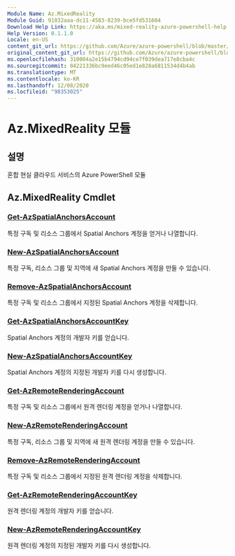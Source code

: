 ```yaml
---
Module Name: Az.MixedReality
Module Guid: 91832aaa-dc11-4583-8239-bce5fd531604
Download Help Link: https://aka.ms/mixed-reality-azure-powershell-help
Help Version: 0.1.1.0
Locale: en-US
content_git_url: https://github.com/Azure/azure-powershell/blob/master/src/MixedReality/MixedReality/help/Az.MixedReality.md
original_content_git_url: https://github.com/Azure/azure-powershell/blob/master/src/MixedReality/MixedReality/help/Az.MixedReality.md
ms.openlocfilehash: 310004a2e15b4794cd94ce7f039dea717e8cba4c
ms.sourcegitcommit: 04221336bc9eed46c05ed1e828a6811534d4b4ab
ms.translationtype: MT
ms.contentlocale: ko-KR
ms.lasthandoff: 12/08/2020
ms.locfileid: "98353025"
---
```

# Az.MixedReality 모듈
## 설명
혼합 현실 클라우드 서비스의 Azure PowerShell 모듈

## Az.MixedReality Cmdlet
### [Get-AzSpatialAnchorsAccount](Get-AzSpatialAnchorsAccount.md)
특정 구독 및 리소스 그룹에서 Spatial Anchors 계정을 얻거나 나열합니다.

### [New-AzSpatialAnchorsAccount](New-AzSpatialAnchorsAccount.md)
특정 구독, 리소스 그룹 및 지역에 새 Spatial Anchors 계정을 만들 수 있습니다.

### [Remove-AzSpatialAnchorsAccount](Remove-AzSpatialAnchorsAccount.md)
특정 구독 및 리소스 그룹에서 지정된 Spatial Anchors 계정을 삭제합니다.

### [Get-AzSpatialAnchorsAccountKey](Get-AzSpatialAnchorsAccountKey.md)
Spatial Anchors 계정의 개발자 키를 얻습니다.

### [New-AzSpatialAnchorsAccountKey](New-AzSpatialAnchorsAccountKey.md)
Spatial Anchors 계정의 지정된 개발자 키를 다시 생성합니다.

### [Get-AzRemoteRenderingAccount](Get-AzRemoteRenderingAccount.md)
특정 구독 및 리소스 그룹에서 원격 렌더링 계정을 얻거나 나열합니다.

### [New-AzRemoteRenderingAccount](New-AzRemoteRenderingAccount.md)
특정 구독, 리소스 그룹 및 지역에 새 원격 렌더링 계정을 만들 수 있습니다.

### [Remove-AzRemoteRenderingAccount](Remove-AzRemoteRenderingAccount.md)
특정 구독 및 리소스 그룹에서 지정된 원격 렌더링 계정을 삭제합니다.

### [Get-AzRemoteRenderingAccountKey](Get-AzRemoteRenderingAccountKey.md)
원격 렌더링 계정의 개발자 키를 얻습니다.

### [New-AzRemoteRenderingAccountKey](New-AzRemoteRenderingAccountKey.md)
원격 렌더링 계정의 지정된 개발자 키를 다시 생성합니다.